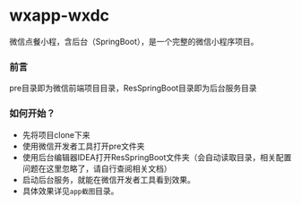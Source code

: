 # wxapp-wxdc
微信点餐小程，含后台（SpringBoot），是一个完整的微信小程序项目。

### 前言

pre目录即为微信前端项目目录，ResSpringBoot目录即为后台服务目录

### 如何开始？

- 先将项目clone下来
- 使用微信开发者工具打开pre文件夹
- 使用后台编辑器IDEA打开ResSpringBoot文件夹（会自动读取目录，相关配置问题在这里忽略了，请自行查阅相关文档）
- 启动后台服务，就能在微信开发者工具看到效果。
- 具体效果详见`app截图`目录。
